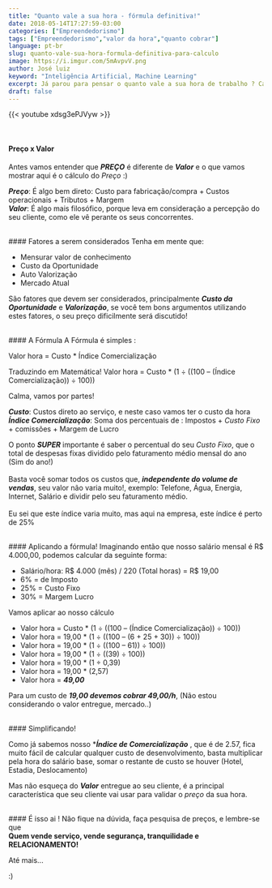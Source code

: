```yaml
---
title: "Quanto vale a sua hora - fórmula definitiva!"
date: 2018-05-14T17:27:59-03:00
categories: ["Empreendedorismo"]
tags: ["Empreendedorismo","valor da hora","quanto cobrar"]
language: pt-br
slug: quanto-vale-sua-hora-formula-definitiva-para-calculo
image: https://i.imgur.com/5mAvpvV.png
author: José luiz
keyword: "Inteligência Artificial, Machine Learning"
excerpt: Já parou para pensar o quanto vale a sua hora de trabalho ? Calma que eu vou explicar uma fórmula bem simples para aplicar ao seu dia a dia.
draft: false
---
```



 {{< youtube xdsg3ePJVyw >}}

<br>

#### Preço x Valor
Antes vamos entender que ***PREÇO*** é diferente de ***Valor*** e o que vamos mostrar aqui é o cálculo do *Preço* :) 

***Preço***: É algo bem direto: Custo para fabricação/compra + Custos operacionais + Tributos + Margem
<br>
***Valor***: É algo mais filosófico, porque leva em consideração a percepção do seu cliente, como ele vê perante os seus concorrentes.

 

<Br>
#### Fatores a serem considerados
Tenha em mente que:

* Mensurar valor de conhecimento
* Custo da Oportunidade
* Auto Valorização
* Mercado Atual

São fatores que devem ser considerados, principalmente ***Custo da Oportunidade*** e ***Valorização***, se você tem bons argumentos utilizando estes fatores, o seu preço dificilmente será discutido!


<Br>
#### A Fórmula
A Fórmula é simples :

Valor hora = Custo * Índice Comercialização

Traduzindo em Matemática!
Valor hora = Custo  *  (1 ÷ ((100 – (Índice Comercialização)) ÷ 100))


Calma, vamos por partes!

***Custo***: Custos direto ao serviço, e neste caso vamos ter o custo da hora
<br>
***Índice Comercialização***: Soma dos percentuais de : Impostos + *Custo Fixo* + comissões + Margem de Lucro

O ponto ***SUPER***  importante é saber o percentual do seu *Custo Fixo*, que o total de despesas fixas dividido pelo faturamento médio mensal do ano (Sim do ano!)
<br>
<br>
Basta você somar todos os custos que, ***independente do volume de vendas***, seu valor não varia muito!, exemplo:
Telefone, Água, Energia, Internet, Salário e dividir pelo seu faturamento médio.
<br><br>
Eu sei que este índice varia muito, mas aqui na empresa, este índice é perto de 25%


<Br>
#### Aplicando a fórmula!
Imaginando então que nosso salário mensal é R$ 4.000,00, podemos calcular da seguinte forma:


* Salário/hora:  R$ 4.000 (mês) / 220 (Total horas) = R$ 19,00
* 6%  = de Imposto
* 25% = Custo Fixo
* 30% =  Margem Lucro

Vamos aplicar ao nosso cálculo<br>

* Valor hora = Custo  *  (1 ÷ ((100 – (Índice Comercialização)) ÷ 100))
* Valor hora = 19,00  *  (1 ÷ ((100 – (6 + 25 + 30)) ÷ 100))
* Valor hora = 19,00  *  (1 ÷ ((100 – 61)) ÷ 100))
* Valor hora = 19,00  *  (1 ÷ ((39) ÷ 100))
* Valor hora = 19,00  *  (1 ÷ 0,39)
* Valor hora = 19,00  *  (2,57)
* Valor hora = ***49,00***


Para um custo de ***19,00 devemos cobrar 49,00/h***, (Não estou considerando o valor entregue, mercado..)

<Br>
#### Simplificando!

Como já sabemos nosso ****Índice de Comercialização*** , que é de 2.57, fica muito fácil de calcular qualquer custo de desenvolvimento, basta multiplicar pela hora do salário base, somar o restante de custo se houver (Hotel, Estadia, Deslocamento)

Mas não esqueça do ***Valor*** entregue ao seu cliente, é a principal característica que seu cliente vai usar para 
validar o *preço* da sua hora.

<Br>
#### É isso ai !
Não fique na dúvida, faça pesquisa de preços, e lembre-se que <Br>
<b>Quem vende serviço, vende segurança, tranquilidade e RELACIONAMENTO!</b>

Até mais...

 :) 

